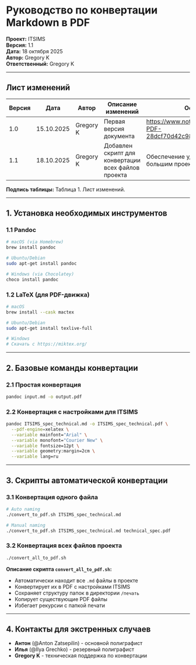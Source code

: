# Руководство по конвертации Markdown в PDF

**Проект:** ITSIMS  
**Версия:** 1.1  
**Дата:** 18 октября 2025  
**Автор:** Gregory K  
**Ответственный:** Gregory K

---

## Лист изменений

| Версия | Дата       | Автор     | Описание изменений                                  | Основание                                                             |
| ------ | ---------- | --------- | --------------------------------------------------- | --------------------------------------------------------------------- |
| 1.0    | 15.10.2025 | Gregory K | Первая версия документа                             | <https://www.notion.so/Markdown-PDF-28dcf70d42c9800f8b0ff1c56f59f24e> |
| 1.1    | 18.10.2025 | Gregory K | Добавлен скрипт для конвертации всех файлов проекта | Обеспечение удобства работы с большим проектом                        |

**Подпись таблицы:** Таблица 1. Лист изменений.

---

## 1. Установка необходимых инструментов

### 1.1 Pandoc

```bash
# macOS (via Homebrew)
brew install pandoc

# Ubuntu/Debian
sudo apt-get install pandoc

# Windows (via Chocolatey)
choco install pandoc
```

### 1.2 LaTeX (для PDF-движка)

```bash
# macOS
brew install --cask mactex

# Ubuntu/Debian
sudo apt-get install texlive-full

# Windows
# Скачать с https://miktex.org/
```

---

## 2. Базовые команды конвертации

### 2.1 Простая конвертация

```bash
pandoc input.md -o output.pdf
```

### 2.2 Конвертация с настройками для ITSIMS

```bash
pandoc ITSIMS_spec_technical.md -o ITSIMS_spec_technical.pdf \
  --pdf-engine=xelatex \
  --variable mainfont="Arial" \
  --variable monofont="Courier New" \
  --variable fontsize=12pt \
  --variable geometry:margin=2cm \
  --variable lang=ru
```

---

## 3. Скрипты автоматической конвертации

### 3.1 Конвертация одного файла

```bash
# Auto naming
./convert_to_pdf.sh ITSIMS_spec_technical.md

# Manual naming
./convert_to_pdf.sh ITSIMS_spec_technical.md technical_spec.pdf
```

### 3.2 Конвертация всех файлов проекта

```bash
./convert_all_to_pdf.sh
```

**Описание скрипта `convert_all_to_pdf.sh`:**

- Автоматически находит все `.md` файлы в проекте
- Конвертирует их в PDF с настройками ITSIMS
- Сохраняет структуру папок в директории `/печать`
- Копирует существующие PDF файлы
- Избегает рекурсии с папкой печати

---

## 4. Контакты для экстренных случаев

- **Антон** (@Anton Zatsepilin) - основной полиграфист
- **Илья** (@Ilya Grechko) - резервный полиграфист
- **Gregory K** - техническая поддержка по конвертации

